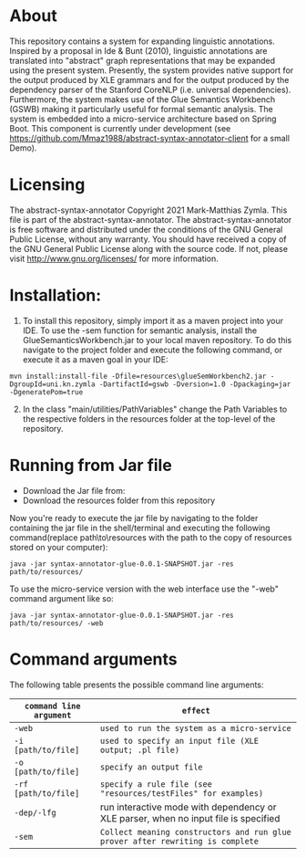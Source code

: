 # About

This repository contains a system for expanding linguistic annotations. Inspired by a proposal in Ide & Bunt (2010), linguistic annotations are translated into "abstract" graph representations that may be expanded using the present system. Presently, the system provides native support for the output produced by XLE grammars and for the output produced by the dependency parser of the Stanford CoreNLP (i.e. universal dependencies). Furthermore, the system makes use of the Glue Semantics Workbench (GSWB) making it particularly useful for formal semantic analysis. The system is embedded into a micro-service architecture based on Spring Boot. This component is currently under development (see https://github.com/Mmaz1988/abstract-syntax-annotator-client for a small Demo). 

# Licensing
The abstract-syntax-annotator
Copyright 2021 Mark-Matthias Zymla.
This file is part of the abstract-syntax-annotator.
The abstract-syntax-annotator is free software and distributed under the conditions of the GNU General Public License,
without any warranty.
You should have received a copy of the GNU General Public License along with the source code.
If not, please visit http://www.gnu.org/licenses/ for more information.

# Installation:
1. To install this repository, simply import it as a maven project into your IDE. To use the -sem function for semantic analysis, install the GlueSemanticsWorkbench.jar to your local maven repository. To do this navigate to the project folder and execute the following command, or execute it as a maven goal in your IDE:

```
mvn install:install-file -Dfile=resources\glueSemWorkbench2.jar -DgroupId=uni.kn.zymla -DartifactId=gswb -Dversion=1.0 -Dpackaging=jar -DgeneratePom=true
```

2. In the class "main/utilities/PathVariables" change the Path Variables to the respective folders in the resources folder at the top-level of the repository.

# Running from Jar file

- Download the Jar file from: 
- Download the resources folder from this repository

Now you're ready to execute the jar file by navigating to the folder containing the jar file in the shell/terminal and executing the following command(replace path\to\resources with the path to the copy of resources stored on your computer):
```
java -jar syntax-annotator-glue-0.0.1-SNAPSHOT.jar -res path/to/resources/
```

To use the micro-service version with the web interface use the "-web" command argument like so: 

```
java -jar syntax-annotator-glue-0.0.1-SNAPSHOT.jar -res path/to/resources/ -web
```

# Command arguments 

The following table presents the possible command line arguments: 

| `command line argument` | `effect` |
| ------------- | ------------- | 
| `-web` | `used to run the system as a micro-service` |
| `-i [path/to/file]`  | `used to specify an input file (XLE output; .pl file)` |
| `-o [path/to/file]` | `specify an output file` |
| `-rf [path/to/file]` | `specify a rule file (see "resources/testFiles" for examples)` |
| `-dep/-lfg` | run interactive mode with dependency or XLE parser, when no input file is specified |
| `-sem` | `Collect meaning constructors and run glue prover after rewriting is complete` |

